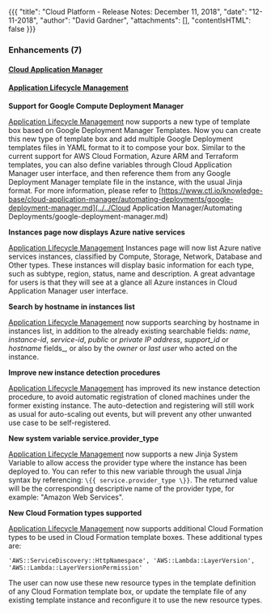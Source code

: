 {{{
"title": "Cloud Platform - Release Notes: December 11, 2018",
"date": "12-11-2018",
"author": "David Gardner",
"attachments": [],
"contentIsHTML": false
}}}

### Enhancements (7)

#### [Cloud Application Manager](https://www.ctl.io/cloud-application-manager/)

#### [Application Lifecycle Management](https://www.ctl.io/cloud-application-manager/application-lifecycle-management/)

**Support for Google Compute Deployment Manager**

[Application Lifecycle Management](https://www.ctl.io/cloud-application-manager/application-lifecycle-management/) now supports a new type of template box based on Google Deployment Manager Templates. Now you can create this new type of template box and add multiple Google Deployment templates files in YAML format to it to compose your box. Similar to the current support for AWS Cloud Formation, Azure ARM and Terraform templates, you can also define variables through Cloud Application Manager user interface, and then reference them from any Google Deployment Manager template file in the instance, with the usual Jinja format. For more information, please refer to [https://www.ctl.io/knowledge-base/cloud-application-manager/automating-deployments/google-deployment-manager.md](../../Cloud Application Manager/Automating Deployments/google-deployment-manager.md)

**Instances page now displays Azure native services**

[Application Lifecycle Management](https://www.ctl.io/cloud-application-manager/application-lifecycle-management/) Instances page will now list Azure native services instances, classified by Compute, Storage, Network, Database and Other types. These instances will display basic information for each type, such as subtype, region, status, name and description. A great advantage for users is that they will see at a glance all Azure instances in Cloud Application Manager user interface.

**Search by hostname in instances list**

[Application Lifecycle Management](https://www.ctl.io/cloud-application-manager/application-lifecycle-management/) now supports searching by hostname in instances list, in addition to the already existing searchable fields: _name_, _instance-id_, _service-id_, _public_ or _private IP address_, _support_id_ or _hostname_ fields_, or also by the _owner_ or _last user_ who acted on the instance.

**Improve new instance detection procedures**

[Application Lifecycle Management](https://www.ctl.io/cloud-application-manager/application-lifecycle-management/) has improved its new instance detection procedure, to avoid automatic registration of cloned machines under the former existing instance. The auto-detection and registering will still work as usual for auto-scaling out events, but will prevent any other unwanted use case to be self-registered.

**New system variable service.provider_type**

[Application Lifecycle Management](https://www.ctl.io/cloud-application-manager/application-lifecycle-management/) now supports a new Jinja System Variable to allow access the provider type where the instance has been deployed to. You can refer to this new variable through the usual Jinja syntax by referencing: `\{{ service.provider_type \}}`. The returned value will be the corresponding descriptive name of the provider type, for example: "Amazon Web Services".

**New Cloud Formation types supported**

[Application Lifecycle Management](https://www.ctl.io/cloud-application-manager/application-lifecycle-management/) now supports additional Cloud Formation types to be used in Cloud Formation template boxes. These additional types are:

``'AWS::ServiceDiscovery::HttpNamespace', 'AWS::Lambda::LayerVersion', 'AWS::Lambda::LayerVersionPermission'``

The user can now use these new resource types in the template definition of any Cloud Formation template box, or update the template file of any existing template instance and reconfigure it to use the new resource types.
